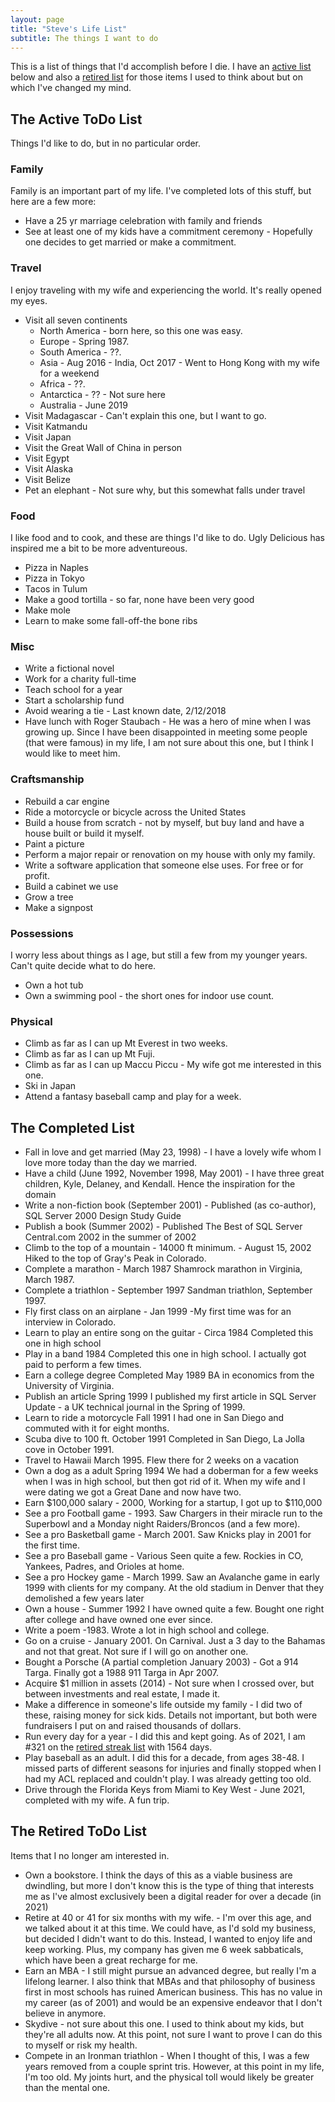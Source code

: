 ```yaml
---
layout: page
title: "Steve's Life List"
subtitle: The things I want to do
---
```


This is a list of things that I'd accomplish before I die. I have an [active list](#active) below and also a [retired list](#retired) for those items I used to think about but on which I've changed my mind.

## <a name="active">The Active ToDo List</a>

Things I'd like to do, but in no particular order.

### Family

Family is an important part of my life. I've completed lots of this stuff, but here are a few more:

- Have a 25 yr marriage celebration with family and friends
- See at least one of my kids have a commitment ceremony - Hopefully one decides to get married or make a commitment.

### Travel

I enjoy traveling with my wife and experiencing the world. It's really opened my eyes. 

- Visit all seven continents
    - North America - born here, so this one was easy.
    - Europe - Spring 1987.
    - South America - ??.
    - Asia - Aug 2016 - India, Oct 2017 - Went to Hong Kong with my wife for a weekend
    - Africa - ??.
    - Antarctica - ?? - Not sure here
    - Australia - June 2019
- Visit Madagascar - Can't explain this one, but I want to go.
- Visit Katmandu
- Visit Japan
- Visit the Great Wall of China in person
- Visit Egypt
- Visit Alaska
- Visit Belize
- Pet an elephant - Not sure why, but this somewhat falls under travel

### Food

I like food and to cook, and these are things I'd like to do. Ugly Delicious has inspired me a bit to be more adventureous.

- Pizza in Naples
- Pizza in Tokyo
- Tacos in Tulum
- Make a good tortilla - so far, none have been very good
- Make mole
- Learn to make some fall-off-the bone ribs

### Misc

- Write a fictional novel
- Work for a charity full-time
- Teach school for a year
- Start a scholarship fund
- Avoid wearing a tie - Last known date, 2/12/2018
- Have lunch with Roger Staubach - He was a hero of mine when I was growing up. Since I have been disappointed in meeting some people (that were famous) in my life, I am not sure about this one, but I think I would like to meet him.

### Craftsmanship

- Rebuild a car engine
- Ride a motorcycle or bicycle across the United States
- Build a house from scratch - not by myself, but buy land and have a house built or build it myself.
- Paint a picture
- Perform a major repair or renovation on my house with only my family.
- Write a software application that someone else uses. For free or for profit.
- Build a cabinet we use
- Grow a tree
- Make a signpost

### Possessions

I worry less about things as I age, but still a few from my younger years. Can't quite decide what to do here.

- Own a hot tub
- Own a swimming pool - the short ones for indoor use  count.

### Physical

- Climb as far as I can up Mt Everest in two weeks.
- Climb as far as I can up Mt Fuji.
- Climb as far as I can up Maccu Piccu - My wife got me interested in this one.
- Ski in Japan
- Attend a fantasy baseball camp and play for a week.


## The Completed List

- Fall in love and get married (May 23, 1998) - I have a lovely wife whom I love more today than the day we married.
- Have a child (June 1992, November 1998, May 2001) - I have three great children, Kyle, Delaney, and Kendall. Hence the inspiration for the domain
- Write a non-fiction book (September 2001) - Published (as co-author), SQL Server 2000 Design Study Guide
- Publish a book (Summer 2002) - Published The Best of SQL Server Central.com 2002 in the summer of 2002
- Climb to the top of a mountain - 14000 ft minimum. - August 15, 2002	Hiked to the top of Gray's Peak in Colorado.
- Complete a marathon - March 1987 Shamrock marathon in Virginia, March 1987.
- Complete a triathlon - September 1997	Sandman triathlon, September 1997.
- Fly first class on an airplane - Jan 1999 -My first time was for an interview in Colorado.
- Learn to play an entire song on the guitar - Circa 1984	Completed this one in high school
- Play in a band	1984	Completed this one in high school. I actually got paid to perform a few times.
- Earn a college degree	Completed May 1989	BA in economics from the University of Virginia.
- Publish an article	Spring 1999	I published my first article in SQL Server Update - a UK technical journal in the Spring of 1999.
- Learn to ride a motorcycle	Fall 1991	I had one in San Diego and commuted with it for eight months.
- Scuba dive to 100 ft.	October 1991	Completed in San Diego, La Jolla cove in October 1991.
- Travel to Hawaii	March 1995.	Flew there for 2 weeks on a vacation
- Own a dog as a adult	Spring 1994	We had a doberman for a few weeks when I was in high school, but then got rid of it. When my wife and I were dating we got a Great Dane and now have two.
- Earn $100,000 salary - 2000, Working for a startup, I got up to $110,000
- See a pro Football game - 1993. Saw Chargers in their miracle run to the Superbowl and a Monday night Raiders/Broncos (and a few more).
- See a pro Basketball game - March 2001. Saw Knicks play in 2001 for the first time.
- See a pro Baseball game - Various	Seen quite a few. Rockies in CO, Yankees, Padres, and Orioles at home.
- See a pro Hockey game - March 1999. Saw an Avalanche game in early 1999 with clients for my company. At the old stadium in Denver that they demolished a few years later
- Own a house - Summer 1992	I have owned quite a few. Bought one right after college and have owned one ever since.
- Write a poem -1983. Wrote a lot in high school and college.
- Go on a cruise - January 2001. On Carnival. Just a 3 day to the Bahamas and not that great. Not sure if I will go on another one.
- Bought a Porsche (A partial completion January 2003) - Got a 914 Targa. Finally got a 1988 911 Targa in Apr 2007.
- Acquire $1 million in assets (2014) - Not sure when I crossed over, but between investments and real estate, I made it.
- Make a difference in someone's life outside my family - I did two of these, raising money for sick kids. Details not important, but both were fundraisers I put on and raised thousands of dollars.
- Run every day for a year - I did this and kept going. As of 2021, I am #321 on the [retired streak list](https://www.runeveryday.com/men_retired.php) with 1564 days.
- Play baseball as an adult. I did this for a decade, from ages 38-48. I missed parts of different seasons for injuries and finally stopped when I had my ACL replaced and couldn't play. I was already getting too old.
- Drive through the Florida Keys from Miami to Key West - June 2021, completed with my wife. A fun trip.
## <a name="retired">The Retired ToDo List</a>

Items that I no longer am interested in.

- Own a bookstore. I think the days of this as a viable business are dwindling, but more I don't know this is the type of thing that interests me as I've almost exclusively been a digital reader for over a decade (in 2021)
- Retire at 40 or 41 for six months with my wife. - I'm over this age, and we talked about it at this time. We could have, as I'd sold my business, but decided I didn't want to do this. Instead, I wanted to enjoy life and keep working. Plus, my company has given me 6 week sabbaticals, which have been a great recharge for me.
- Earn an MBA - I still might pursue an advanced degree, but really I'm a lifelong learner. I also think that MBAs and that philosophy of business first in most schools has ruined American business. This has no value in my career (as of 2001) and would be an expensive endeavor that I don't believe in anymore.
- Skydive - not sure about this one. I used to think about my kids, but they're all adults now. At this point, not sure I want to prove I can do this to myself or risk my health.
- Compete in an Ironman triathlon - When I thought of this, I was a few years removed from a couple sprint tris. However, at this point in my life, I'm too old. My joints hurt, and the physical toll would likely be greater than the mental one.
